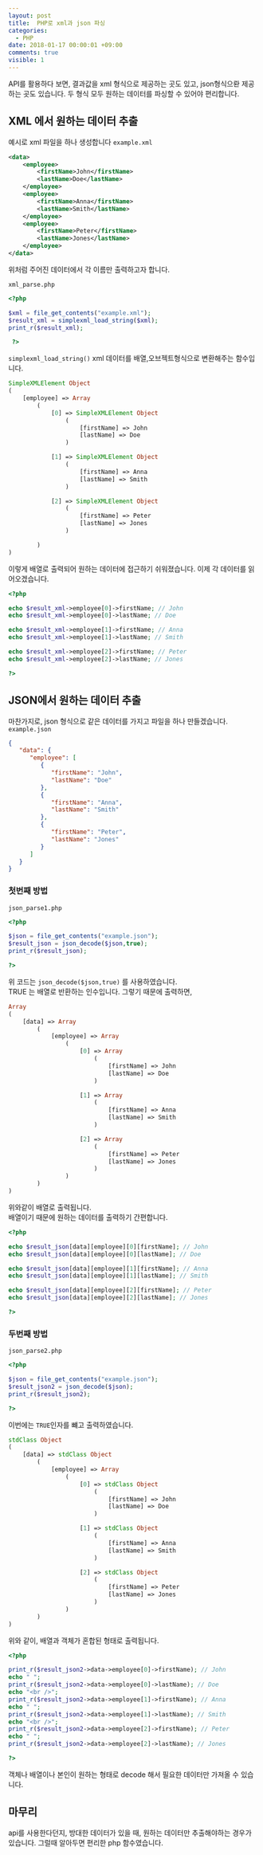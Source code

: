 ```yaml
---
layout: post
title:  PHP로 xml과 json 파싱
categories:
  - PHP
date: 2018-01-17 00:00:01 +09:00
comments: true
visible: 1
---
```


API를 활용하다 보면, 결과값을 xml 형식으로 제공하는 곳도 있고, json형식으롼 제공하는 곳도 있습니다. 두 형식 모두 원하는 데이터를 파싱할 수 있어야 편리합니다.


## XML 에서 원하는 데이터 추출
예시로 xml 파일을 하나 생성합니다
`example.xml`
```xml
<data>
    <employee>
        <firstName>John</firstName>
        <lastName>Doe</lastName>
    </employee>
    <employee>
        <firstName>Anna</firstName>
        <lastName>Smith</lastName>
    </employee>
    <employee>
        <firstName>Peter</firstName>
        <lastName>Jones</lastName>
    </employee>
</data>
```

위처럼 주어진 데이터에서 각 이름만 출력하고자 합니다. <br />

`xml_parse.php`
```php
<?php

$xml = file_get_contents("example.xml");
$result_xml = simplexml_load_string($xml);
print_r($result_xml);

 ?>
```

`simplexml_load_string()` xml 데이터를 배열,오브젝트형식으로 변환해주는 함수입니다.
```php
SimpleXMLElement Object
(
    [employee] => Array
        (
            [0] => SimpleXMLElement Object
                (
                    [firstName] => John
                    [lastName] => Doe
                )

            [1] => SimpleXMLElement Object
                (
                    [firstName] => Anna
                    [lastName] => Smith
                )

            [2] => SimpleXMLElement Object
                (
                    [firstName] => Peter
                    [lastName] => Jones
                )

        )
)
```

이렇게 배열로 출력되어 원하는 데이터에 접근하기 쉬워졌습니다. 이제 각 데이터를 읽어오겠습니다.

```php
<?php

echo $result_xml->employee[0]->firstName; // John
echo $result_xml->employee[0]->lastName; // Doe

echo $result_xml->employee[1]->firstName; // Anna
echo $result_xml->employee[1]->lastName; // Smith

echo $result_xml->employee[2]->firstName; // Peter
echo $result_xml->employee[2]->lastName; // Jones

?>
```
<!-- ad -->
## JSON에서 원하는 데이터 추출
마찬가지로, json  형식으로 같은 데이터를 가지고 파일을 하나 만들겠습니다.
`example.json`
```json
{
   "data": {
      "employee": [
         {
            "firstName": "John",
            "lastName": "Doe"
         },
         {
            "firstName": "Anna",
            "lastName": "Smith"
         },
         {
            "firstName": "Peter",
            "lastName": "Jones"
         }
      ]
   }
}
```

### 첫번째 방법
`json_parse1.php`
```php
<?php

$json = file_get_contents("example.json");
$result_json = json_decode($json,true);
print_r($result_json);

?>
```

위 코드는 `json_decode($json,true)` 를 사용하였습니다. <br />
TRUE 는 배열로 반환하는 인수입니다. 그렇기 때문에 출력하면,
```php
Array
(
    [data] => Array
        (
            [employee] => Array
                (
                    [0] => Array
                        (
                            [firstName] => John
                            [lastName] => Doe
                        )

                    [1] => Array
                        (
                            [firstName] => Anna
                            [lastName] => Smith
                        )

                    [2] => Array
                        (
                            [firstName] => Peter
                            [lastName] => Jones
                        )
                )
        )
)
```
위와같이 배열로 출력됩니다. <br />
배열이기 때문에 원하는 데이터를 출력하기 간편합니다.
```php
<?php

echo $result_json[data][employee][0][firstName]; // John
echo $result_json[data][employee][0][lastName]; // Doe

echo $result_json[data][employee][1][firstName]; // Anna
echo $result_json[data][employee][1][lastName]; // Smith

echo $result_json[data][employee][2][firstName]; // Peter
echo $result_json[data][employee][2][lastName]; // Jones

?>
```

### 두번째 방법
`json_parse2.php`
```php
<?php

$json = file_get_contents("example.json");
$result_json2 = json_decode($json);
print_r($result_json2);

?>
```

이번에는 `TRUE`인자를 뺴고 출력하였습니다.
```php
stdClass Object
(
    [data] => stdClass Object
        (
            [employee] => Array
                (
                    [0] => stdClass Object
                        (
                            [firstName] => John
                            [lastName] => Doe
                        )

                    [1] => stdClass Object
                        (
                            [firstName] => Anna
                            [lastName] => Smith
                        )

                    [2] => stdClass Object
                        (
                            [firstName] => Peter
                            [lastName] => Jones
                        )
                )
        )
)
```

위와 같이, 배열과 객체가 혼합된 형태로 출력됩니다.
```php
<?php

print_r($result_json2->data->employee[0]->firstName); // John
echo " ";
print_r($result_json2->data->employee[0]->lastName); // Doe
echo "<br />";
print_r($result_json2->data->employee[1]->firstName); // Anna
echo " ";
print_r($result_json2->data->employee[1]->lastName); // Smith
echo "<br />";
print_r($result_json2->data->employee[2]->firstName); // Peter
echo " ";
print_r($result_json2->data->employee[2]->lastName); // Jones

?>
```

객체나 배열이나 본인이 원하는 형태로  decode 해서 필요한 데이터만 가져올 수 있습니다.

## 마무리
api를 사용한다던지, 방대한 데이터가 있을 때,  원하는 데이터만 추출해야하는 경우가 있습니다. 그럴때 알아두면 편리한 php 함수였습니다.
